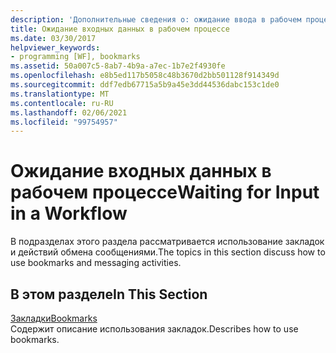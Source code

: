 ```yaml
---
description: 'Дополнительные сведения о: ожидание ввода в рабочем процессе'
title: Ожидание входных данных в рабочем процессе
ms.date: 03/30/2017
helpviewer_keywords:
- programming [WF], bookmarks
ms.assetid: 50a007c5-8ab7-4b9a-a7ec-1b7e2f4930fe
ms.openlocfilehash: e8b5ed117b5058c48b3670d2bb501128f914349d
ms.sourcegitcommit: ddf7edb67715a5b9a45e3dd44536dabc153c1de0
ms.translationtype: MT
ms.contentlocale: ru-RU
ms.lasthandoff: 02/06/2021
ms.locfileid: "99754957"
---
```

# <a name="waiting-for-input-in-a-workflow"></a><span data-ttu-id="19d90-103">Ожидание входных данных в рабочем процессе</span><span class="sxs-lookup"><span data-stu-id="19d90-103">Waiting for Input in a Workflow</span></span>

<span data-ttu-id="19d90-104">В подразделах этого раздела рассматривается использование закладок и действий обмена сообщениями.</span><span class="sxs-lookup"><span data-stu-id="19d90-104">The topics in this section discuss how to use bookmarks and messaging activities.</span></span>  
  
## <a name="in-this-section"></a><span data-ttu-id="19d90-105">В этом разделе</span><span class="sxs-lookup"><span data-stu-id="19d90-105">In This Section</span></span>  

 [<span data-ttu-id="19d90-106">Закладки</span><span class="sxs-lookup"><span data-stu-id="19d90-106">Bookmarks</span></span>](bookmarks.md)  
 <span data-ttu-id="19d90-107">Содержит описание использования закладок.</span><span class="sxs-lookup"><span data-stu-id="19d90-107">Describes how to use bookmarks.</span></span>
